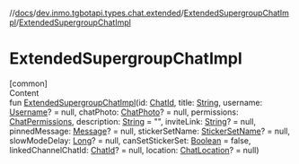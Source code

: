 //[docs](../../../index.md)/[dev.inmo.tgbotapi.types.chat.extended](../index.md)/[ExtendedSupergroupChatImpl](index.md)/[ExtendedSupergroupChatImpl](-extended-supergroup-chat-impl.md)



# ExtendedSupergroupChatImpl  
[common]  
Content  
fun [ExtendedSupergroupChatImpl](-extended-supergroup-chat-impl.md)(id: [ChatId](../../dev.inmo.tgbotapi.types/-chat-id/index.md), title: [String](https://kotlinlang.org/api/latest/jvm/stdlib/kotlin/-string/index.html), username: [Username](../../dev.inmo.tgbotapi.types/-username/index.md)? = null, chatPhoto: [ChatPhoto](../../dev.inmo.tgbotapi.types/-chat-photo/index.md)? = null, permissions: [ChatPermissions](../../dev.inmo.tgbotapi.types.chat/-chat-permissions/index.md), description: [String](https://kotlinlang.org/api/latest/jvm/stdlib/kotlin/-string/index.html) = "", inviteLink: [String](https://kotlinlang.org/api/latest/jvm/stdlib/kotlin/-string/index.html)? = null, pinnedMessage: [Message](../../dev.inmo.tgbotapi.types.message.abstracts/-message/index.md)? = null, stickerSetName: [StickerSetName](../../dev.inmo.tgbotapi.types/index.md#%5Bdev.inmo.tgbotapi.types%2FStickerSetName%2F%2F%2FPointingToDeclaration%2F%5D%2FClasslikes%2F625018081)? = null, slowModeDelay: [Long](https://kotlinlang.org/api/latest/jvm/stdlib/kotlin/-long/index.html)? = null, canSetStickerSet: [Boolean](https://kotlinlang.org/api/latest/jvm/stdlib/kotlin/-boolean/index.html) = false, linkedChannelChatId: [ChatId](../../dev.inmo.tgbotapi.types/-chat-id/index.md)? = null, location: [ChatLocation](../../dev.inmo.tgbotapi.types/-chat-location/index.md)? = null)  



